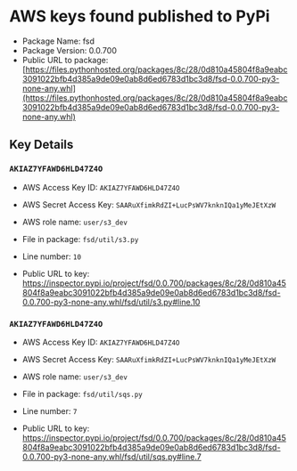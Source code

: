 # AWS keys found published to PyPi

* Package Name: fsd
* Package Version: 0.0.700
* Public URL to package: [https://files.pythonhosted.org/packages/8c/28/0d810a45804f8a9eabc3091022bfb4d385a9de09e0ab8d6ed6783d1bc3d8/fsd-0.0.700-py3-none-any.whl](https://files.pythonhosted.org/packages/8c/28/0d810a45804f8a9eabc3091022bfb4d385a9de09e0ab8d6ed6783d1bc3d8/fsd-0.0.700-py3-none-any.whl)

## Key Details

### `AKIAZ7YFAWD6HLD47Z4O`

* AWS Access Key ID: `AKIAZ7YFAWD6HLD47Z4O`
* AWS Secret Access Key: `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` 
* AWS role name: `user/s3_dev`
* File in package: `fsd/util/s3.py`
* Line number: `10`

* Public URL to key: https://inspector.pypi.io/project/fsd/0.0.700/packages/8c/28/0d810a45804f8a9eabc3091022bfb4d385a9de09e0ab8d6ed6783d1bc3d8/fsd-0.0.700-py3-none-any.whl/fsd/util/s3.py#line.10



### `AKIAZ7YFAWD6HLD47Z4O`

* AWS Access Key ID: `AKIAZ7YFAWD6HLD47Z4O`
* AWS Secret Access Key: `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` 
* AWS role name: `user/s3_dev`
* File in package: `fsd/util/sqs.py`
* Line number: `7`

* Public URL to key: https://inspector.pypi.io/project/fsd/0.0.700/packages/8c/28/0d810a45804f8a9eabc3091022bfb4d385a9de09e0ab8d6ed6783d1bc3d8/fsd-0.0.700-py3-none-any.whl/fsd/util/sqs.py#line.7



